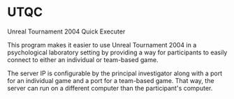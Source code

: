 # UTQC
Unreal Tournament 2004 Quick Executer

This program makes it easier to use Unreal Tournament 2004 in a psychological laboratory setting by providing a way for participants to easily connect to either an individual or team-based game.

The server IP is configurable by the principal investigator along with a port for an individual game and a port for a team-based game. That way, the server can run on a different computer than the participant's computer.
